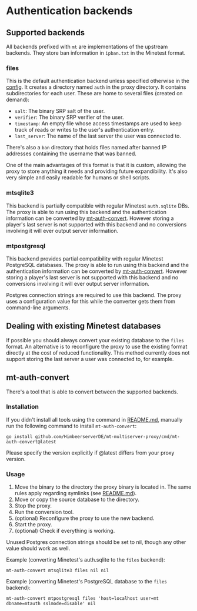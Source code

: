 # Authentication backends

## Supported backends

All backends prefixed with `mt` are implementations of the upstream backends.
They store ban information in `ipban.txt` in the Minetest format.

### files

This is the default authentication backend unless specified otherwise
in the [config](https://github.com/HimbeerserverDE/mt-multiserver-proxy/blob/main/doc/config.md).
It creates a directory named `auth` in the proxy directory.
It contains subdirectories for each user.
These are home to several files (created on demand):

* `salt`: The binary SRP salt of the user.
* `verifier`: The binary SRP verifier of the user.
* `timestamp`: An empty file whose access timestamps are used to keep track of reads or writes to the user's authentication entry.
* `last_server`: The name of the last server the user was connected to.

There's also a `ban` directory that holds files named after banned IP addresses
containing the username that was banned.

One of the main advantages of this format is that it is custom,
allowing the proxy to store anything it needs
and providing future expandibility. It's also very simple and easily readable
for humans or shell scripts.

### mtsqlite3

This backend is partially compatible with regular Minetest `auth.sqlite` DBs.
The proxy is able to run using this backend and the authentication information
can be converted by [mt-auth-convert](#mt-auth-convert).
However storing a player's last server is not supported with this backend
and no conversions involving it will ever output server information.

### mtpostgresql

This backend provides partial compatibility with regular Minetest PostgreSQL
databases. The proxy is able to run using this backend and the authentication
information can be converted by [mt-auth-convert](#mt-auth-convert).
However storing a player's last server is not supported with this backend
and no conversions involving it will ever output server information.

Postgres connection strings are required to use this backend.
The proxy uses a configuration value for this
while the converter gets them from command-line arguments.

## Dealing with existing Minetest databases

If possible you should always convert your existing database
to the `files` format. An alternative is to reconfigure the proxy
to use the existing format directly at the cost of reduced functionality.
This method currently does not support storing the last server
a user was connected to, for example.

## mt-auth-convert

There's a tool that is able to convert between the supported backends.

### Installation

If you didn't install all tools using the command in [README.md](https://github.com/HimbeerserverDE/mt-multiserver-proxy#readme),
manually run the following command to install `mt-auth-convert`:

```
go install github.com/HimbeerserverDE/mt-multiserver-proxy/cmd/mt-auth-convert@latest
```

Please specify the version explicitly if @latest differs from your proxy version.

### Usage

1. Move the binary to the directory the proxy binary is located in.
The same rules apply regarding symlinks (see [README.md](https://github.com/HimbeerserverDE/mt-multiserver-proxy#readme)).
2. Move or copy the source database to the directory.
3. Stop the proxy.
4. Run the conversion tool.
5. (optional) Reconfigure the proxy to use the new backend.
6. Start the proxy.
7. (optional) Check if everything is working.

Unused Postgres connection strings should be set to nil,
though any other value should work as well.

Example (converting Minetest's auth.sqlite to the `files` backend):

```
mt-auth-convert mtsqlite3 files nil nil
```

Example (converting Minetest's PostgreSQL database to the `files` backend):

```
mt-auth-convert mtpostgresql files 'host=localhost user=mt dbname=mtauth sslmode=disable' nil
```
